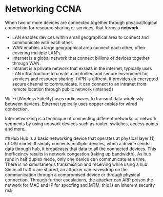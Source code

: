 # Networking CCNA

When two or more devices are connected together through physical/logical connection for resource sharing or services, that forms a **network**

- LAN enables devices within small geographical area to connect and communicate with each other. 
- WAN enables a large geographical area connect each other, often covering multiple LAN's.
- Internet is a global network that connect billions of devices together through WAN.
- Intranet is a private network that exsists in the internet, typically uses LAN infrastructure to create a controlled and secure enviromnet for services and resource sharing. (VPN is diffrent, it provides an encrypted secure channel to communicate. it can connect to an intranet from remote location through public network (internet))

Wi-Fi (Wireless Fidelity) uses radio waves to transmit data wirelessly between devices.
Ethernet typically uses copper cables for wired connection. 

Internetworking is a technique of connecting different networks or network segments by using network devices such as router, switches, access points and more.

##Hub
Hub is a basic networking device that operates at physical layer (1) of OSI model. It simply connects multiple devices, when a device sends data through hub, it broadcasts that data to all the connected devices. This inefficeincy results in network congestion (taking up bandwidth). As hub runs in half duplex mode, only one device can communicate at a time, There is no simultaneous transmission and receiving while using a hub. Since all traffic are shared, an attacker can eavesdrop on the communication through a compromised device or through physical connection. Through further escalations, the attacker can ARP poison the network for MAC and IP for spoofing and MTM, this is an inherent security risk. 
